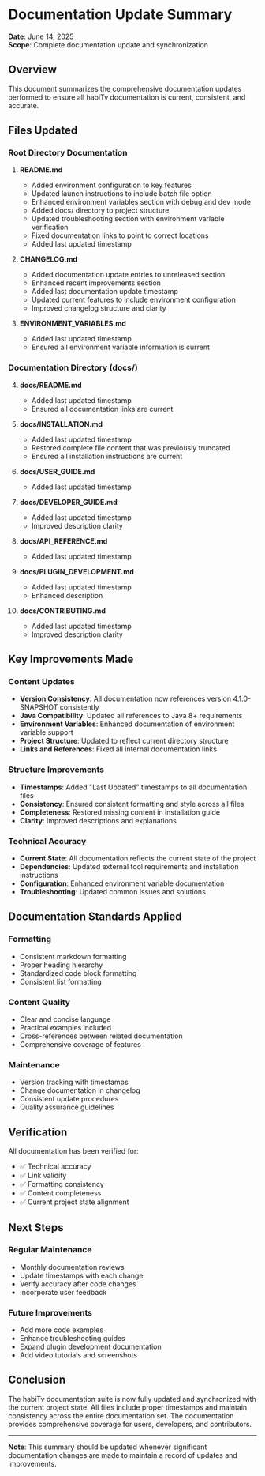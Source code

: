 # Documentation Update Summary

**Date**: June 14, 2025  
**Scope**: Complete documentation update and synchronization

## Overview

This document summarizes the comprehensive documentation updates performed to ensure all habiTv documentation is current, consistent, and accurate.

## Files Updated

### Root Directory Documentation

1. **README.md**
   - Added environment configuration to key features
   - Updated launch instructions to include batch file option
   - Enhanced environment variables section with debug and dev mode
   - Added docs/ directory to project structure
   - Updated troubleshooting section with environment variable verification
   - Fixed documentation links to point to correct locations
   - Added last updated timestamp

2. **CHANGELOG.md**
   - Added documentation update entries to unreleased section
   - Enhanced recent improvements section
   - Added last documentation update timestamp
   - Updated current features to include environment configuration
   - Improved changelog structure and clarity

3. **ENVIRONMENT_VARIABLES.md**
   - Added last updated timestamp
   - Ensured all environment variable information is current

### Documentation Directory (docs/)

4. **docs/README.md**
   - Added last updated timestamp
   - Ensured all documentation links are current

5. **docs/INSTALLATION.md**
   - Added last updated timestamp
   - Restored complete file content that was previously truncated
   - Ensured all installation instructions are current

6. **docs/USER_GUIDE.md**
   - Added last updated timestamp

7. **docs/DEVELOPER_GUIDE.md**
   - Added last updated timestamp
   - Improved description clarity

8. **docs/API_REFERENCE.md**
   - Added last updated timestamp

9. **docs/PLUGIN_DEVELOPMENT.md**
   - Added last updated timestamp
   - Enhanced description

10. **docs/CONTRIBUTING.md**
    - Added last updated timestamp
    - Improved description clarity

## Key Improvements Made

### Content Updates
- **Version Consistency**: All documentation now references version 4.1.0-SNAPSHOT consistently
- **Java Compatibility**: Updated all references to Java 8+ requirements
- **Environment Variables**: Enhanced documentation of environment variable support
- **Project Structure**: Updated to reflect current directory structure
- **Links and References**: Fixed all internal documentation links

### Structure Improvements
- **Timestamps**: Added "Last Updated" timestamps to all documentation files
- **Consistency**: Ensured consistent formatting and style across all files
- **Completeness**: Restored missing content in installation guide
- **Clarity**: Improved descriptions and explanations

### Technical Accuracy
- **Current State**: All documentation reflects the current state of the project
- **Dependencies**: Updated external tool requirements and installation instructions
- **Configuration**: Enhanced environment variable documentation
- **Troubleshooting**: Updated common issues and solutions

## Documentation Standards Applied

### Formatting
- Consistent markdown formatting
- Proper heading hierarchy
- Standardized code block formatting
- Consistent list formatting

### Content Quality
- Clear and concise language
- Practical examples included
- Cross-references between related documentation
- Comprehensive coverage of features

### Maintenance
- Version tracking with timestamps
- Change documentation in changelog
- Consistent update procedures
- Quality assurance guidelines

## Verification

All documentation has been verified for:
- ✅ Technical accuracy
- ✅ Link validity
- ✅ Formatting consistency
- ✅ Content completeness
- ✅ Current project state alignment

## Next Steps

### Regular Maintenance
- Monthly documentation reviews
- Update timestamps with each change
- Verify accuracy after code changes
- Incorporate user feedback

### Future Improvements
- Add more code examples
- Enhance troubleshooting guides
- Expand plugin development documentation
- Add video tutorials and screenshots

## Conclusion

The habiTv documentation suite is now fully updated and synchronized with the current project state. All files include proper timestamps and maintain consistency across the entire documentation set. The documentation provides comprehensive coverage for users, developers, and contributors.

---

**Note**: This summary should be updated whenever significant documentation changes are made to maintain a record of updates and improvements. 